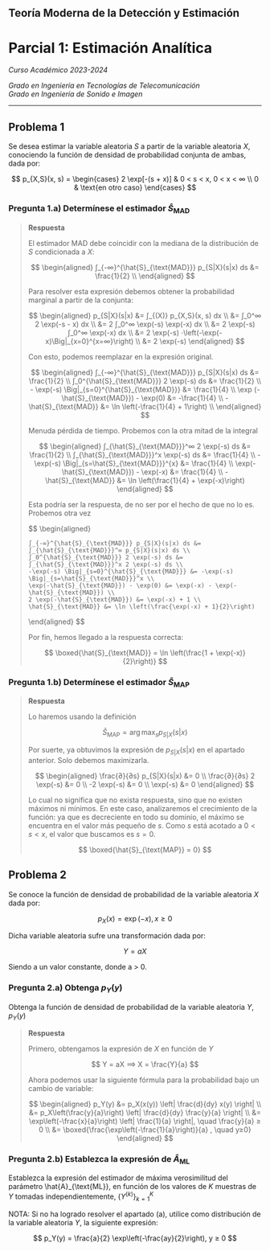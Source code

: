 ## Teoría Moderna de la Detección y Estimación

# Parcial 1: Estimación Analítica

*Curso Académico 2023-2024*  

*Grado en Ingeniería en Tecnologías de Telecomunicación*  
*Grado en Ingeniería de Sonido e Imagen*  

---

## Problema 1

Se desea estimar la variable aleatoria $S$ a partir de la variable aleatoria $X$, conociendo la
función de densidad de probabilidad conjunta de ambas, dada por:

$$
p_{X,S}(x, s) = \begin{cases}
    2 \exp[-(s + x)] & 0 < s < x, 0 < x < ∞ \\
    0 & \text{en otro caso}
\end{cases}
$$

### Pregunta 1.a) Determínese el estimador $\hat{S}_{\text{MAD}}$

> **Respuesta**
>
> El estimador MAD debe coincidir con la mediana de la distribución de $S$ condicionada a $X$:
>
> $$
> \begin{aligned}
>     ∫_{-∞}^{\hat{S}_{\text{MAD}}} p_{S|X}(s|x) ds &= \frac{1}{2} \\
> \end{aligned}
> $$
>
> Para resolver esta expresión debemos obtener la probabilidad marginal a partir de la conjunta:
>
> $$
> \begin{aligned}
>     p_{S|X}(s|x) &= ∫_{(X)} p_{X,S}(x, s) dx \\
>     &= ∫_0^∞ 2 \exp(-s - x) dx \\
>     &= 2 ∫_0^∞ \exp(-s) \exp(-x) dx \\
>     &= 2 \exp(-s) ∫_0^∞ \exp(-x) dx \\
>     &= 2 \exp(-s) ⋅\left(-\exp(-x)\Big|_{x=0}^{x=∞}\right) \\
>     &= 2 \exp(-s)
> \end{aligned}
> $$
>
> Con esto, podemos reemplazar en la expresión original.
>
> $$
> \begin{aligned}
>     ∫_{-∞}^{\hat{S}_{\text{MAD}}} p_{S|X}(s|x) ds &= \frac{1}{2} \\
>     ∫_0^{\hat{S}_{\text{MAD}}} 2 \exp(-s) ds &= \frac{1}{2} \\
>     - \exp(-s) \Big|_{s=0}^{\hat{S}_{\text{MAD}}} &= \frac{1}{4} \\
>     \exp (-\hat{S}_{\text{MAD}}) - \exp(0) &= -\frac{1}{4} \\
>     -\hat{S}_{\text{MAD}} &= \ln \left(-\frac{1}{4} + 1\right) \\
> \end{aligned}
> $$
>
> Menuda pérdida de tiempo. Probemos con la otra mitad de la integral
>
> $$
> \begin{aligned}
>     ∫_{\hat{S}_{\text{MAD}}}^∞ 2 \exp(-s) ds &= \frac{1}{2} \\
>     ∫_{\hat{S}_{\text{MAD}}}^x \exp(-s) ds &= \frac{1}{4} \\
>     -\exp(-s) \Big|_{s=\hat{S}_{\text{MAD}}}^{x} &= \frac{1}{4} \\
>     \exp(-\hat{S}_{\text{MAD}}) - \exp(-x) &= \frac{1}{4} \\
>     -\hat{S}_{\text{MAD}} &= \ln \left(\frac{1}{4} + \exp(-x)\right)
> \end{aligned}
> $$
>
> Esta podría ser la respuesta, de no ser por el hecho de que no lo es. Probemos otra vez
>
> $$
> \begin{aligned}
>
>     ∫_{-∞}^{\hat{S}_{\text{MAD}}} p_{S|X}(s|x) ds &= ∫_{\hat{S}_{\text{MAD}}}^∞ p_{S|X}(s|x) ds \\
>     ∫_0^{\hat{S}_{\text{MAD}}} 2 \exp(-s) ds &= ∫_{\hat{S}_{\text{MAD}}}^x 2 \exp(-s) ds \\
>     -\exp(-s) \Big|_{s=0}^{\hat{S}_{\text{MAD}}} &= -\exp(-s) \Big|_{s=\hat{S}_{\text{MAD}}}^x \\
>     \exp(-\hat{S}_{\text{MAD}}) - \exp(0) &= \exp(-x) - \exp(-\hat{S}_{\text{MAD}}) \\
>     2 \exp(-\hat{S}_{\text{MAD}}) &= \exp(-x) + 1 \\
>     \hat{S}_{\text{MAD}} &= \ln \left(\frac{\exp(-x) + 1}{2}\right)
> \end{aligned}
> $$
>
> Por fin, hemos llegado a la respuesta correcta:
>
> $$
> \boxed{\hat{S}_{\text{MAD}} = \ln \left(\frac{1 + \exp(-x)}{2}\right)}
> $$

### Pregunta 1.b) Determínese el estimador $\hat{S}_{\text{MAP}}$

> **Respuesta**
>
> Lo haremos usando la definición
>
> $$
> \hat{S}_{\text{MAP}} = \arg \max_s p_{S|X}(s|x)
> $$
>
> Por suerte, ya obtuvimos la expresión de $p_{S|X}(s|x)$ en el apartado anterior. Solo debemos
> maximizarla.
>
> $$
> \begin{aligned}
>     \frac{∂}{∂s} p_{S|X}(s|x) &= 0 \\
>     \frac{∂}{∂s} 2 \exp(-s) &= 0 \\
>     -2 \exp(-s) &= 0 \\
>     \exp(-s) &= 0
> \end{aligned}
> $$
>
> Lo cual no significa que no exista respuesta, sino que no existen máximos ni mínimos. En este
> caso, analizaremos el crecimiento de la función: ya que es decreciente en todo su dominio, el
> máximo se encuentra en el valor más pequeño de $s$. Como $s$ está acotado a $0<s<x$, el valor que
> buscamos es $s=0$.
>
> $$
> \boxed{\hat{S}_{\text{MAP}} = 0}
> $$

## Problema 2

Se conoce la función de densidad de probabilidad de la variable aleatoria $X$ dada por:

$$
p_X(x) = \exp(-x), x ≥ 0
$$

Dicha variable aleatoria sufre una transformación dada por:

$$
Y = aX
$$

Siendo a un valor constante, donde a > 0.

### Pregunta 2.a) Obtenga $p_Y(y)$

Obtenga la función de densidad de probabilidad de la variable aleatoria $Y$, $p_Y (y)$

> **Respuesta**
>
> Primero, obtengamos la expresión de $X$ en función de $Y$
>
> $$
> Y = aX ⟹ X = \frac{Y}{a}
> $$
>
> Ahora podemos usar la siguiente fórmula para la probabilidad bajo un cambio de variable:
>
> $$
> \begin{aligned}
>     p_Y(y) &= p_X(x(y)) \left| \frac{d}{dy} x(y) \right| \\
>     &= p_X\left(\frac{y}{a}\right) \left| \frac{d}{dy} \frac{y}{a} \right| \\
>     &= \exp\left(-\frac{x}{a}\right) \left| \frac{1}{a} \right|, \quad \frac{y}{a} ≥ 0 \\
>     &= \boxed{\frac{\exp\left(-\frac{1}{a}\right)}{a} , \quad y≥0}
> \end{aligned}
> $$

### Pregunta 2.b) Establezca la expresión de $\hat{A}_{\text{ML}}$

Establezca la expresión del estimador de máxima verosimilitud del parámetro \hat{A}_{\text{ML}}, en
función de los valores de $K$ muestras de $Y$ tomadas independientemente, $\{Y^{(k)}\}_{k=1}^K$

NOTA: Si no ha logrado resolver el apartado (a), utilice como distribución de la variable aleatoria
$Y$, la siguiente expresión:

$$
p_Y(y) = \frac{a}{2} \exp\left(-\frac{ay}{2}\right), y ≥ 0
$$
